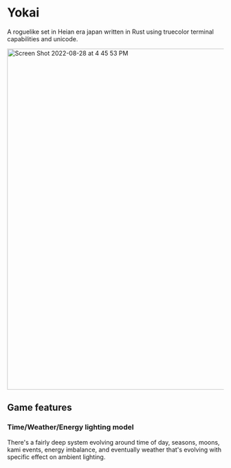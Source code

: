 # Yokai

A roguelike set in Heian era japan written in Rust using truecolor terminal capabilities and unicode.

<img width="794" alt="Screen Shot 2022-08-28 at 4 45 53 PM" src="https://user-images.githubusercontent.com/294042/187099727-de8cc0d9-f5b2-4e51-97c5-d93f59006785.png">


## Game features

### Time/Weather/Energy lighting model

There's a fairly deep system evolving around time of day, seasons, moons, kami events, energy imbalance, and eventually weather that's evolving with specific effect on ambient lighting.

